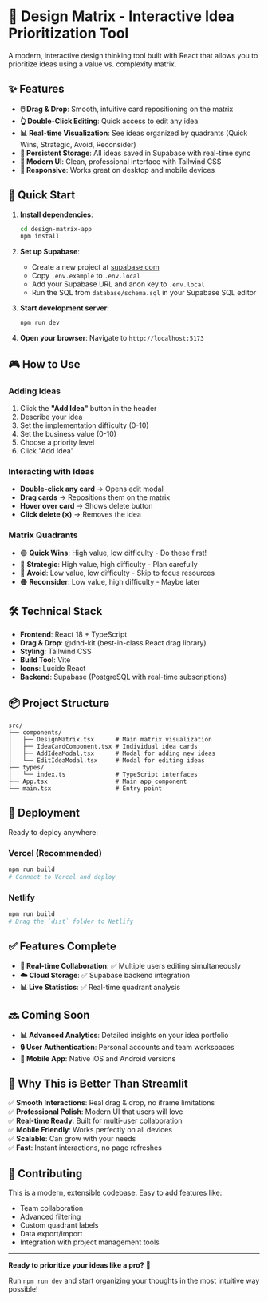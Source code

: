 # 🎯 Design Matrix - Interactive Idea Prioritization Tool

A modern, interactive design thinking tool built with React that allows you to prioritize ideas using a value vs. complexity matrix.

## ✨ Features

- **🖱️ Drag & Drop**: Smooth, intuitive card repositioning on the matrix
- **👆 Double-Click Editing**: Quick access to edit any idea
- **📊 Real-time Visualization**: See ideas organized by quadrants (Quick Wins, Strategic, Avoid, Reconsider)
- **💾 Persistent Storage**: All ideas saved in Supabase with real-time sync
- **🎨 Modern UI**: Clean, professional interface with Tailwind CSS
- **📱 Responsive**: Works great on desktop and mobile devices

## 🚀 Quick Start

1. **Install dependencies**:
   ```bash
   cd design-matrix-app
   npm install
   ```

2. **Set up Supabase**:
   - Create a new project at [supabase.com](https://supabase.com)
   - Copy `.env.example` to `.env.local`
   - Add your Supabase URL and anon key to `.env.local`
   - Run the SQL from `database/schema.sql` in your Supabase SQL editor

3. **Start development server**:
   ```bash
   npm run dev
   ```

4. **Open your browser**:
   Navigate to `http://localhost:5173`

## 🎮 How to Use

### Adding Ideas
1. Click the **"Add Idea"** button in the header
2. Describe your idea
3. Set the implementation difficulty (0-10)
4. Set the business value (0-10)
5. Choose a priority level
6. Click "Add Idea"

### Interacting with Ideas
- **Double-click any card** → Opens edit modal
- **Drag cards** → Repositions them on the matrix
- **Hover over card** → Shows delete button
- **Click delete (×)** → Removes the idea

### Matrix Quadrants
- 🟢 **Quick Wins**: High value, low difficulty - Do these first!
- 🔵 **Strategic**: High value, high difficulty - Plan carefully
- 🔴 **Avoid**: Low value, low difficulty - Skip to focus resources
- 🟠 **Reconsider**: Low value, high difficulty - Maybe later

## 🛠️ Technical Stack

- **Frontend**: React 18 + TypeScript
- **Drag & Drop**: @dnd-kit (best-in-class React drag library)
- **Styling**: Tailwind CSS
- **Build Tool**: Vite
- **Icons**: Lucide React
- **Backend**: Supabase (PostgreSQL with real-time subscriptions)

## 📦 Project Structure

```
src/
├── components/
│   ├── DesignMatrix.tsx      # Main matrix visualization
│   ├── IdeaCardComponent.tsx # Individual idea cards
│   ├── AddIdeaModal.tsx      # Modal for adding new ideas
│   └── EditIdeaModal.tsx     # Modal for editing ideas
├── types/
│   └── index.ts              # TypeScript interfaces
├── App.tsx                   # Main app component
└── main.tsx                  # Entry point
```

## 🚀 Deployment

Ready to deploy anywhere:

### Vercel (Recommended)
```bash
npm run build
# Connect to Vercel and deploy
```

### Netlify
```bash
npm run build
# Drag the `dist` folder to Netlify
```

## ✅ Features Complete

- **🔄 Real-time Collaboration**: ✅ Multiple users editing simultaneously
- **☁️ Cloud Storage**: ✅ Supabase backend integration
- **📊 Live Statistics**: ✅ Real-time quadrant analysis

## 🔜 Coming Soon

- **📊 Advanced Analytics**: Detailed insights on your idea portfolio  
- **🔒 User Authentication**: Personal accounts and team workspaces
- **📱 Mobile App**: Native iOS and Android versions

## 🎨 Why This is Better Than Streamlit

✅ **Smooth Interactions**: Real drag & drop, no iframe limitations  
✅ **Professional Polish**: Modern UI that users will love  
✅ **Real-time Ready**: Built for multi-user collaboration  
✅ **Mobile Friendly**: Works perfectly on all devices  
✅ **Scalable**: Can grow with your needs  
✅ **Fast**: Instant interactions, no page refreshes  

## 🤝 Contributing

This is a modern, extensible codebase. Easy to add features like:
- Team collaboration
- Advanced filtering
- Custom quadrant labels  
- Data export/import
- Integration with project management tools

---

**Ready to prioritize your ideas like a pro?** 🎯

Run `npm run dev` and start organizing your thoughts in the most intuitive way possible!
